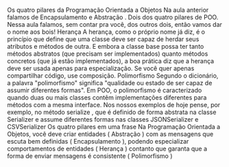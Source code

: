 Os quatro pilares da Programação Orientada a Objetos
Na aula anterior falamos de Encapsulamento e Abstração . Dois dos quatro pilares de POO. Nessa aula falamos, sem contar pra você, dos outros dois, então vamos dar o nome aos bois!
Herança
A herança, como o próprio nome já diz, é o princípio que define que uma classe deve ser capaz de herdar seus atributos e métodos de outra. E embora a classe base possa ter tanto métodos abstratos (que precisam ser implementados) quanto métodos concretos (que já estão implementados), a boa prática diz que a herança deve ser usada apenas para especialização. Se você quer apenas compartilhar código, use composição.
Polimorfismo
Segundo o dicionário, a palavra "polimorfismo" significa "qualidade ou estado de ser capaz de assumir diferentes formas". Em POO, o polimorfismo é caracterizado quando duas ou mais classes contêm implementações diferentes para métodos com a mesma interface. Nos nossos exemplos de hoje pense, por exemplo, no método serialize , que é definido de forma abstrata na classe Serializer e assume diferentes formas nas classes JSONSerializer e CSVSerializer
Os quatro pilares em uma frase
Na Programação Orientada a Objetos, você deve criar entidades ( Abstração ) com as mensagens que escuta bem definidas ( Encapsulamento ), podendo especializar comportamentos de entidades ( Herança ) contanto que garanta que a forma de enviar mensagens é consistente ( Polimorfismo )